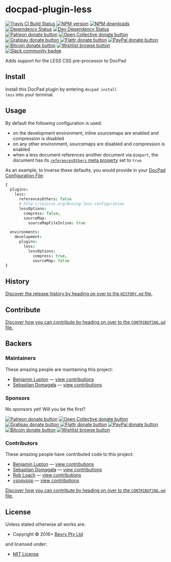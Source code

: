 <!-- TITLE/ -->

<h1>docpad-plugin-less</h1>

<!-- /TITLE -->


<!-- BADGES/ -->

<span class="badge-travisci"><a href="http://travis-ci.org/docpad/docpad-plugin-less" title="Check this project's build status on TravisCI"><img src="https://img.shields.io/travis/docpad/docpad-plugin-less/master.svg" alt="Travis CI Build Status" /></a></span>
<span class="badge-npmversion"><a href="https://npmjs.org/package/docpad-plugin-less" title="View this project on NPM"><img src="https://img.shields.io/npm/v/docpad-plugin-less.svg" alt="NPM version" /></a></span>
<span class="badge-npmdownloads"><a href="https://npmjs.org/package/docpad-plugin-less" title="View this project on NPM"><img src="https://img.shields.io/npm/dm/docpad-plugin-less.svg" alt="NPM downloads" /></a></span>
<span class="badge-daviddm"><a href="https://david-dm.org/docpad/docpad-plugin-less" title="View the status of this project's dependencies on DavidDM"><img src="https://img.shields.io/david/docpad/docpad-plugin-less.svg" alt="Dependency Status" /></a></span>
<span class="badge-daviddmdev"><a href="https://david-dm.org/docpad/docpad-plugin-less#info=devDependencies" title="View the status of this project's development dependencies on DavidDM"><img src="https://img.shields.io/david/dev/docpad/docpad-plugin-less.svg" alt="Dev Dependency Status" /></a></span>
<br class="badge-separator" />
<span class="badge-patreon"><a href="https://patreon.com/bevry" title="Donate to this project using Patreon"><img src="https://img.shields.io/badge/patreon-donate-yellow.svg" alt="Patreon donate button" /></a></span>
<span class="badge-opencollective"><a href="https://opencollective.com/bevry" title="Donate to this project using Open Collective"><img src="https://img.shields.io/badge/open%20collective-donate-yellow.svg" alt="Open Collective donate button" /></a></span>
<span class="badge-gratipay"><a href="https://www.gratipay.com/bevry" title="Donate weekly to this project using Gratipay"><img src="https://img.shields.io/badge/gratipay-donate-yellow.svg" alt="Gratipay donate button" /></a></span>
<span class="badge-flattr"><a href="https://flattr.com/profile/balupton" title="Donate to this project using Flattr"><img src="https://img.shields.io/badge/flattr-donate-yellow.svg" alt="Flattr donate button" /></a></span>
<span class="badge-paypal"><a href="https://bevry.me/paypal" title="Donate to this project using Paypal"><img src="https://img.shields.io/badge/paypal-donate-yellow.svg" alt="PayPal donate button" /></a></span>
<span class="badge-bitcoin"><a href="https://bevry.me/bitcoin" title="Donate once-off to this project using Bitcoin"><img src="https://img.shields.io/badge/bitcoin-donate-yellow.svg" alt="Bitcoin donate button" /></a></span>
<span class="badge-wishlist"><a href="https://bevry.me/wishlist" title="Buy an item on our wishlist for us"><img src="https://img.shields.io/badge/wishlist-donate-yellow.svg" alt="Wishlist browse button" /></a></span>
<br class="badge-separator" />
<span class="badge-slackin"><a href="https://slack.bevry.me" title="Join this project's slack community"><img src="https://slack.bevry.me/badge.svg" alt="Slack community badge" /></a></span>

<!-- /BADGES -->


<!-- DESCRIPTION/ -->

Adds support for the LESS CSS pre-processor to DocPad

<!-- /DESCRIPTION -->


<!-- INSTALL/ -->

<h2>Install</h2>

Install this DocPad plugin by entering <code>docpad install less</code> into your terminal.

<!-- /INSTALL -->


## Usage

By default the following configuration is used:

- on the development environment, inline sourcemaps are enabled and compression is disabled
- on any other environment, sourcemaps are disabled and compression is enabled
- when a less document references another document via `@import`, the document has its [`referencesOthers` meta property](https://docpad.org/docs/meta-data/#-referencesothers-) set to `true`

As an example, to inverse these defaults, you would provide in your [DocPad Configuration File](https://docpad.org/docs/config):

``` coffee
{
  plugins:
    less:
      referencesOthers: false
      # http://lesscss.org/#using-less-configuration
      lessOptions:
        compress: false,
        sourceMap:
          sourceMapFileInline: true

  environments:
    development:
      plugins:
        less:
          lessOptions:
            compress: true,
            sourceMap: false
}
```


<!-- HISTORY/ -->

<h2>History</h2>

<a href="https://github.com/docpad/docpad-plugin-less/blob/master/HISTORY.md#files">Discover the release history by heading on over to the <code>HISTORY.md</code> file.</a>

<!-- /HISTORY -->


<!-- CONTRIBUTE/ -->

<h2>Contribute</h2>

<a href="https://github.com/docpad/docpad-plugin-less/blob/master/CONTRIBUTING.md#files">Discover how you can contribute by heading on over to the <code>CONTRIBUTING.md</code> file.</a>

<!-- /CONTRIBUTE -->


<!-- BACKERS/ -->

<h2>Backers</h2>

<h3>Maintainers</h3>

These amazing people are maintaining this project:

<ul><li><a href="http://balupton.com">Benjamin Lupton</a> — <a href="https://github.com/docpad/docpad-plugin-less/commits?author=balupton" title="View the GitHub contributions of Benjamin Lupton on repository docpad/docpad-plugin-less">view contributions</a></li>
<li><a href="https://github.com/sdomagala">Sebastian Domagała</a> — <a href="https://github.com/docpad/docpad-plugin-less/commits?author=sdomagala" title="View the GitHub contributions of Sebastian Domagała on repository docpad/docpad-plugin-less">view contributions</a></li></ul>

<h3>Sponsors</h3>

No sponsors yet! Will you be the first?

<span class="badge-patreon"><a href="https://patreon.com/bevry" title="Donate to this project using Patreon"><img src="https://img.shields.io/badge/patreon-donate-yellow.svg" alt="Patreon donate button" /></a></span>
<span class="badge-opencollective"><a href="https://opencollective.com/bevry" title="Donate to this project using Open Collective"><img src="https://img.shields.io/badge/open%20collective-donate-yellow.svg" alt="Open Collective donate button" /></a></span>
<span class="badge-gratipay"><a href="https://www.gratipay.com/bevry" title="Donate weekly to this project using Gratipay"><img src="https://img.shields.io/badge/gratipay-donate-yellow.svg" alt="Gratipay donate button" /></a></span>
<span class="badge-flattr"><a href="https://flattr.com/profile/balupton" title="Donate to this project using Flattr"><img src="https://img.shields.io/badge/flattr-donate-yellow.svg" alt="Flattr donate button" /></a></span>
<span class="badge-paypal"><a href="https://bevry.me/paypal" title="Donate to this project using Paypal"><img src="https://img.shields.io/badge/paypal-donate-yellow.svg" alt="PayPal donate button" /></a></span>
<span class="badge-bitcoin"><a href="https://bevry.me/bitcoin" title="Donate once-off to this project using Bitcoin"><img src="https://img.shields.io/badge/bitcoin-donate-yellow.svg" alt="Bitcoin donate button" /></a></span>
<span class="badge-wishlist"><a href="https://bevry.me/wishlist" title="Buy an item on our wishlist for us"><img src="https://img.shields.io/badge/wishlist-donate-yellow.svg" alt="Wishlist browse button" /></a></span>

<h3>Contributors</h3>

These amazing people have contributed code to this project:

<ul><li><a href="http://balupton.com">Benjamin Lupton</a> — <a href="https://github.com/docpad/docpad-plugin-less/commits?author=balupton" title="View the GitHub contributions of Benjamin Lupton on repository docpad/docpad-plugin-less">view contributions</a></li>
<li><a href="https://github.com/sdomagala">Sebastian Domagała</a> — <a href="https://github.com/docpad/docpad-plugin-less/commits?author=sdomagala" title="View the GitHub contributions of Sebastian Domagała on repository docpad/docpad-plugin-less">view contributions</a></li>
<li><a href="http://robloach.net">Rob Loach</a> — <a href="https://github.com/docpad/docpad-plugin-less/commits?author=RobLoach" title="View the GitHub contributions of Rob Loach on repository docpad/docpad-plugin-less">view contributions</a></li>
<li><a href="https://github.com/vsopvsop">vsopvsop</a> — <a href="https://github.com/docpad/docpad-plugin-less/commits?author=vsopvsop" title="View the GitHub contributions of vsopvsop on repository docpad/docpad-plugin-less">view contributions</a></li></ul>

<a href="https://github.com/docpad/docpad-plugin-less/blob/master/CONTRIBUTING.md#files">Discover how you can contribute by heading on over to the <code>CONTRIBUTING.md</code> file.</a>

<!-- /BACKERS -->


<!-- LICENSE/ -->

<h2>License</h2>

Unless stated otherwise all works are:

<ul><li>Copyright &copy; 2016+ <a href="http://bevry.me">Bevry Pty Ltd</a></li></ul>

and licensed under:

<ul><li><a href="http://spdx.org/licenses/MIT.html">MIT License</a></li></ul>

<!-- /LICENSE -->
